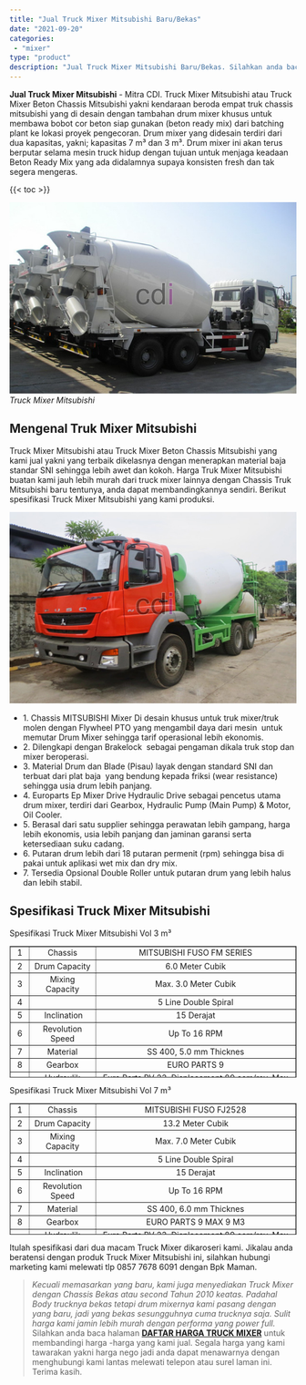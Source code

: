 ```yaml
---
title: "Jual Truck Mixer Mitsubishi Baru/Bekas"
date: "2021-09-20"
categories:
 - "mixer"
type: "product"
description: "Jual Truck Mixer Mitsubishi Baru/Bekas. Silahkan anda baca halaman [**DAFTAR HARGA TRUCK MIXER**](/harga-jual-truk-mixe..."
---
```


**Jual Truck Mixer Mitsubishi** - Mitra CDI. Truck Mixer Mitsubishi atau Truck Mixer Beton Chassis Mitsubishi yakni kendaraan beroda empat truk chassis mitsubishi yang di desain dengan tambahan drum mixer khusus untuk membawa bobot cor beton siap gunakan (beton ready mix) dari batching plant ke lokasi proyek pengecoran. Drum mixer yang didesain terdiri dari dua kapasitas, yakni; kapasitas 7 m³ dan 3 m³. Drum mixer ini akan terus berputar selama mesin truck hidup dengan tujuan untuk menjaga keadaan Beton Ready Mix yang ada didalamnya supaya konsisten fresh dan tak segera mengeras.

{{< toc >}}

![Truck Mixer Mitsubishi](/images/product/truk-mixer-mitsubishi.jpg)
*Truck Mixer Mitsubishi*

 ## Mengenal Truk Mixer Mitsubishi

Truck Mixer Mitsubishi atau Truck Mixer Beton Chassis Mitsubishi yang kami jual yakni yang terbaik dikelasnya dengan menerapkan material baja standar SNI sehingga lebih awet dan kokoh. Harga Truk Mixer Mitsubishi buatan kami jauh lebih murah dari truck mixer lainnya dengan Chassis Truk Mitsubishi baru tentunya, anda dapat membandingkannya sendiri. Berikut spesifikasi Truck Mixer Mitsubishi yang kami produksi.

![Mitsubishi mixer](/images/product/truk-mixer-mitsubishi-2.jpg)

- 1\. Chassis MITSUBISHI Mixer Di desain khusus untuk truk mixer/truk molen dengan Flywheel PTO yang mengambil daya dari mesin  untuk memutar Drum Mixer sehingga tarif operasional lebih ekonomis.
- 2\. Dilengkapi dengan Brakelock  sebagai pengaman dikala truk stop dan mixer beroperasi.
- 3\. Material Drum dan Blade (Pisau) layak dengan standard SNI dan terbuat dari plat baja  yang bendung kepada friksi (wear resistance) sehingga usia drum lebih panjang.
- 4\. Europarts Ep Mixer Drive Hydraulic Drive sebagai pencetus utama drum mixer, terdiri dari Gearbox, Hydraulic Pump (Main Pump) & Motor, Oil Cooler.
- 5\. Berasal dari satu supplier sehingga perawatan lebih gampang, harga lebih ekonomis, usia lebih panjang dan jaminan garansi serta ketersediaan suku cadang.
- 6\. Putaran drum lebih dari 18 putaran permenit (rpm) sehingga bisa di pakai untuk aplikasi wet mix dan dry mix.
- 7\. Tersedia Opsional Double Roller untuk putaran drum yang lebih halus dan lebih stabil.

 ## Spesifikasi Truck Mixer Mitsubishi

Spesifikasi Truck Mixer Mitsubishi Vol 3 m³
<table style="text-align: center; height: 231px;" border="1" width="100%" cellspacing="0" cellpadding="3"><tbody><tr><td>1</td><td><span>Chassis</span></td><td>MITSUBISHI FUSO FM SERIES</td></tr><tr><td>2</td><td><span>Drum Capacity</span></td><td>6.0 Meter Cubik</td></tr><tr><td>3</td><td><span>Mixing Capacity</span></td><td>Max. 3.0 Meter Cubik</td></tr><tr><td>4</td><td></td><td>5 Line Double Spiral</td></tr><tr><td>5</td><td><span>&nbsp;Inclination</span></td><td>15 Derajat</td></tr><tr><td>6</td><td><span>Revolution Speed</span></td><td>Up To 16 RPM</td></tr><tr><td>7</td><td><span>Material</span></td><td>SS 400, 5.0 mm Thicknes</td></tr><tr><td>8</td><td><span>Gearbox</span></td><td>EURO PARTS 9</td></tr><tr><td>9</td><td><span>Hydraulik Pump</span></td><td>Euro Parts PV 23, Displacement 89 ccm/rev, Max Speed 2590 RPM</td></tr><tr><td>10</td><td><span>Hydraulik Motor</span></td><td>Euro Parts MF 23, Displacement 89 ccm/rev, Max Speed 2590 RPM</td></tr><tr><td>11</td><td><span>Cooling System</span></td><td>ASSA Hydraulik ECOplus 12 Volt DC Oil Cooler</td></tr><tr><td>12</td><td><span>Capacity</span></td><td>250 Lt With Electric Water Pump &amp; 500 VA, Generator</td></tr></tbody></table>
Spesifikasi Truck Mixer Mitsubishi Vol 7 m³
<table style="text-align: center; height: 231px;" border="1" width="100%" cellspacing="0" cellpadding="3"><tbody><tr><td>1</td><td><span>Chassis</span></td><td>MITSUBISHI FUSO FJ2528</td></tr><tr><td>2</td><td><span>Drum Capacity</span></td><td>13.2 Meter Cubik</td></tr><tr><td>3</td><td><span>Mixing Capacity</span></td><td>Max. 7.0 Meter Cubik</td></tr><tr><td>4</td><td></td><td>5 Line Double Spiral</td></tr><tr><td>5</td><td><span>&nbsp;Inclination</span></td><td>15 Derajat</td></tr><tr><td>6</td><td><span>Revolution Speed</span></td><td>Up To 16 RPM</td></tr><tr><td>7</td><td><span>Material</span></td><td>SS 400, 6.0 mm Thicknes</td></tr><tr><td>8</td><td><span>Gearbox</span></td><td>EURO PARTS 9 MAX 9 M3</td></tr><tr><td>9</td><td><span>Hydraulik Pump</span></td><td>Euro Parts PV 23, Displacement 89 ccm/rev, Max Speed 2590 RPM</td></tr><tr><td>10</td><td><span>Hydraulik Motor</span></td><td>Euro Parts MF 23, Displacement 89 ccm/rev, Max Speed 2590 RPM</td></tr><tr><td>11</td><td><span>Cooling System</span></td><td>ASSA Hydraulik ECOplus 24 Volt DC Oil Cooler</td></tr><tr><td>12</td><td><span>Water Capacity</span></td><td>600 Liter</td></tr></tbody></table>
Itulah spesifikasi dari dua macam Truck Mixer dikaroseri kami. Jikalau anda beratensi dengan produk Truck Mixer Mitsubishi ini, silahkan hubungi marketing kami melewati tlp 0857 7678 6091 dengan Bpk Maman.

> _Kecuali memasarkan yang baru, kami juga menyediakan Truck Mixer dengan Chassis Bekas atau second Tahun 2010 keatas. Padahal Body trucknya bekas tetapi drum mixernya kami pasang dengan yang baru, jadi yang bekas sesungguhnya cuma trucknya saja. Sulit harga kami jamin lebih murah dengan performa yang power full._
Silahkan anda baca halaman [**DAFTAR HARGA TRUCK MIXER**](/page/harga-jual-truk-mixer-beton-hino-isuzu-mitsubishi) untuk membandingi harga -harga yang kami jual. Segala harga yang kami tawarakan yakni harga nego jadi anda dapat menawarnya dengan menghubungi kami lantas melewati telepon atau surel laman ini. Terima kasih.

